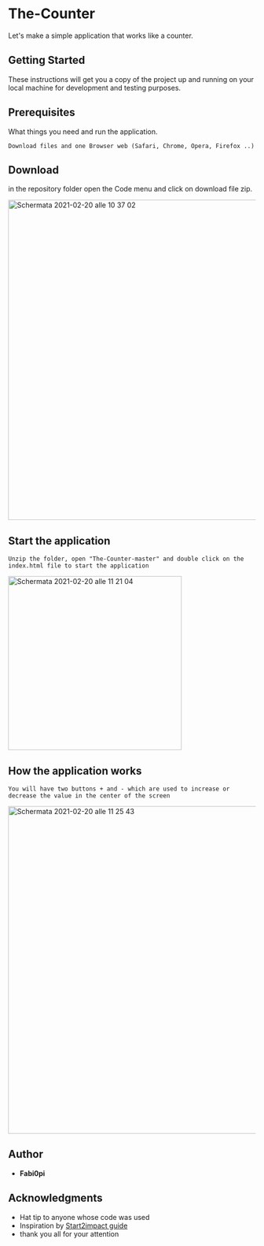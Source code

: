 # The-Counter
Let's make a simple application that works like a counter.

## Getting Started
These instructions will get you a copy of the project up and running on your local machine for development and testing purposes.

## Prerequisites
What things you need and run the application.
```
Download files and one Browser web (Safari, Chrome, Opera, Firefox ..)
```
## Download
in the repository folder open the Code menu and click on download file zip.

<img width="650" alt="Schermata 2021-02-20 alle 10 37 02" src="https://user-images.githubusercontent.com/75267018/108592100-79ad6100-736c-11eb-953f-21b377b4b981.png">

## Start the application
```
Unzip the folder, open "The-Counter-master" and double click on the index.html file to start the application
```
<img width="353" alt="Schermata 2021-02-20 alle 11 21 04" src="https://user-images.githubusercontent.com/75267018/108592396-fc82eb80-736d-11eb-9086-ee2f2d9bea18.png">

## How the application works
```
You will have two buttons + and - which are used to increase or decrease the value in the center of the screen
```
<img width="665" alt="Schermata 2021-02-20 alle 11 25 43" src="https://user-images.githubusercontent.com/75267018/108592582-d01b9f00-736e-11eb-90d8-176af1bad956.png">

## Author

* **Fabi0pi**

## Acknowledgments

* Hat tip to anyone whose code was used
* Inspiration by [Start2impact guide](http://start2impact.it/)
* thank you all for your attention
